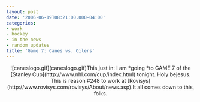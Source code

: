 ```yaml
---
layout: post
date: '2006-06-19T08:21:00.000-04:00'
categories:
- work
- hockey
- in the news
- random updates
title: 'Game 7: Canes vs. Oilers'
---
```


<div style="text-align: center;">![caneslogo.gif](caneslogo.gif)This just in: I am *going *to GAME 7 of the [Stanley Cup](http://www.nhl.com/cup/index.html) tonight. Holy bejesus. This is reason #248 to work at [Rovisys](http://www.rovisys.com/rovisys/About/news.asp).It all comes down to this, folks.